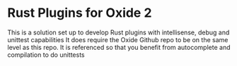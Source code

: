 # Rust Plugins for Oxide 2
This is a solution set up to develop Rust plugins with intellisense, debug and unittest capabilities
It does require the Oxide Github repo to be on the same level as this repo. It is referenced so that you benefit from autocomplete 
and compilation to do unittests
